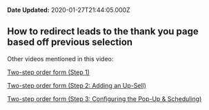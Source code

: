**Date Updated:** 2020-01-27T21:44:05.000Z

## How to redirect leads to the thank you page based off previous selection
  
  
Other videos mentioned in this video: 

  
[Two-step order form (Step 1)](https://gohighlevelassist.freshdesk.com/support/solutions/articles/48000980307-two-step-order-form-step-1-)

[Two-step order form (Step 2: Adding an Up-Sell)](https://gohighlevelassist.freshdesk.com/support/solutions/articles/48000980306-two-step-order-form-step-2-adding-an-up-sell-product-)

[Two-step order form (Step 3: Configuring the Pop-Up & Scheduling)](https://gohighlevelassist.freshdesk.com/support/solutions/articles/48000985178-two-step-order-form-step-3-the-pop-up-scheduling-)